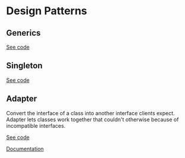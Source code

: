 # Design Patterns

## Generics

[See code](https://github.com/RenierOliva/general/blob/master/CSharp/Design-Patterns/Generics.cs)

## Singleton

[See code](https://github.com/RenierOliva/general/blob/master/CSharp/Design-Patterns/Singleton.cs)

## Adapter

Convert the interface of a class into another interface clients expect. Adapter lets classes work together that couldn't otherwise because of incompatible interfaces.

[See code](https://github.com/RenierOliva/general/blob/master/CSharp/Design-Patterns/Adapter.cs)

[Documentation](http://www.dofactory.com/net/adapter-design-pattern)

